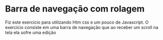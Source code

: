 <h1> Barra de navegação com rolagem</h1>
<p> Fiz este exercício para utilizando Htm css e um pouco de Javascript. O exercício consiste em uma barra de navegação que ao receber um scroll na tela ela sofre uma edição  
</p>
<img src=" "
